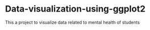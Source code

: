 # Data-visualization-using-ggplot2
This a project to visualize data related to mental health of students

